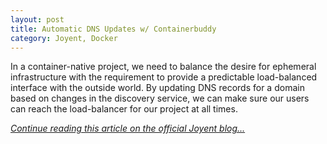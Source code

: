 ```yaml
---
layout: post
title: Automatic DNS Updates w/ Containerbuddy
category: Joyent, Docker
---
```


In a container-native project, we need to balance the desire for ephemeral infrastructure with the requirement to provide a predictable load-balanced interface with the outside world. By updating DNS records for a domain based on changes in the discovery service, we can make sure our users can reach the load-balancer for our project at all times.

*[Continue reading this article on the official Joyent blog...](https://www.joyent.com/blog/automatic-dns-updates-with-containerbuddy)*
